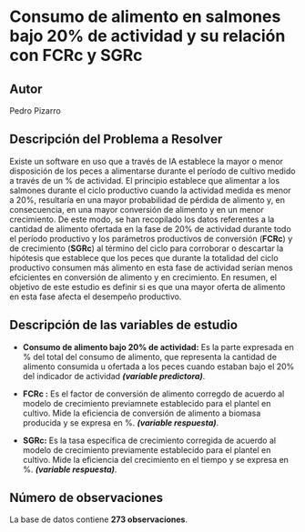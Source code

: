 # Consumo de alimento en salmones bajo 20% de actividad y su relación con FCRc y SGRc

## Autor
Pedro Pizarro

## Descripción del Problema a Resolver

Existe un software en uso que a través de IA establece la mayor o menor disposición de los peces a alimentarse durante el período de cultivo medido a través de un % de actividad. El principio establece que alimentar a los salmones durante el ciclo productivo cuando la actividad medida es menor a 20%, resultaría en una mayor probabilidad de pérdida de alimento y, en consecuencia, en una mayor conversión de alimento y en un menor crecimiento. De este modo, se han recopilado los datos 
referentes a la cantidad de alimento ofertada en la fase de 20% de actividad durante todo el período productivo y los parámetros productivos de conversión (**FCRc**) y 
de crecimiento (**SGRc**) al término del ciclo para corroborar o descartar la hipótesis que establece que los peces que durante la totalidad del ciclo productivo consumen más alimento en esta fase de actividad serían menos efcicientes en conversión de alimento y en crecimiento. En resumen, el objetivo de este estudio es definir si es que una mayor oferta de alimento en esta fase afecta el desempeño productivo.

## Descripción de las variables de estudio

- **Consumo de alimento bajo 20% de actividad:** Es la parte expresada en % del total del consumo de alimento, que representa la cantidad de alimento consumida u ofertada a los peces cuando estaban bajo el 20% del indicador de actividad **_(variable predictora)_**.

- **FCRc :** Es el factor de conversión de alimento corregdo de acuerdo al modelo de crecimiento previamnete establecido para el plantel en cultivo. Mide la eficiencia de conversión de alimento a biomasa producida y se expresa en %. **_(variable respuesta)_**.

- **SGRc:** Es la tasa específica de crecimiento corregida de acuerdo al modelo de crecimiento previamente establecido para el plantel en cultivo. Mide la eficiencia del crecimiento en el tiempo y se expresa en %. **_(variable respuesta)_**.    

## Número de observaciones

La base de datos contiene **273 observaciones**.


